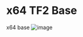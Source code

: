 # x64 TF2 Base
 x64 base
![image](https://github.com/Sudo0x22/x64-TF2-Base/assets/81118832/e13bb5bf-9fa5-4add-93b0-f4f4713959ac)

